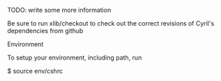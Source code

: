 TODO: write some more information

Be sure to run xlib/checkout to check out the correct revisions of Cyril's dependencies from github


Environment

To setup your environment, including path, run

$ source env/cshrc
